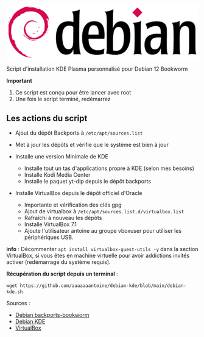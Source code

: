 <img src="./logo.png" />

Script d'installation KDE Plasma personnalisé pour Debian 12 Bookworm

**Important**

1. Ce script est conçu pour être lancer avec root
2. Une fois le script terminé, redémarrez

## Les actions du script

- Ajout du dépôt Backports à `/etc/apt/sources.list`
- Met à jour les dépôts et vérifie que le système est bien à jour

- Installe une version Minimale de KDE 
  - Installe tout un tas d'applications propre à KDE (selon mes besoins)
  - Installe Kodi Media Center
  - Installe le paquet yt-dlp depuis le dépôt backports

- Installe VirtualBox depuis le dépôt officiel d'Oracle
  - Importante et vérification des clés gpg
  - Ajout de virtualbox à `/etc/apt/sources.list.d/virtualbox.list`
  - Rafraîchi à nouveau les dépôts
  - Installe VirtualBox 7.1
  - Ajoute l'utilisateur antoine au groupe vboxuser pour utiliser les périphériques USB.

**info** : Décommenter `apt install virtualbox-guest-utils -y` dans la section VirtualBox, si vous êtes en machine virtuelle pour avoir addictions invités activer (redémarrage du système requis).

**Récupération du script depuis un terminal** :
```
wget https://github.com/aaaaaaantoine/debian-kde/blob/main/debian-kde.sh
```

Sources :
- [Debian backports-bookworm]()
- [Debian KDE]()
- [VirtualBox]()
